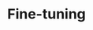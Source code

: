 ---
title: "Fine-tuning"
linkTitle: "Fine-tuning"
weight: 20
type: docs-root
notoc: true
menu:
  main:
    weight: 20
---